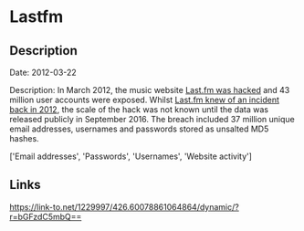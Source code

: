 # Lastfm

## Description

Date: 2012-03-22

Description:
In March 2012, the music website <a href="https://techcrunch.com/2016/09/01/43-million-passwords-hacked-in-last-fm-breach/" target="_blank" rel="noopener">Last.fm was hacked</a> and 43 million user accounts were exposed. Whilst <a href="http://www.last.fm/passwordsecurity" target="_blank" rel="noopener">Last.fm knew of an incident back in 2012</a>, the scale of the hack was not known until the data was released publicly in September 2016. The breach included 37 million unique email addresses, usernames and passwords stored as unsalted MD5 hashes.


['Email addresses', 'Passwords', 'Usernames', 'Website activity']

## Links

https://link-to.net/1229997/426.60078861064864/dynamic/?r=bGFzdC5mbQ==